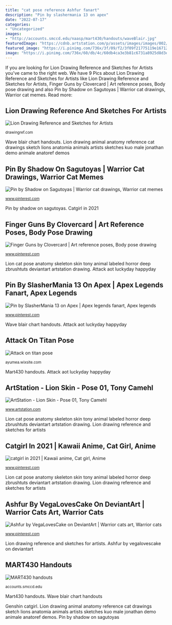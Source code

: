 ```yaml
---
title: "cat pose reference Ashfur fanart"
description: "Pin by slashermania 13 on apex"
date: "2022-07-17"
categories:
- "Uncategorized"
images:
- "http://accounts.smccd.edu/naasp/mart430/handouts/waveBlair.jpg"
featuredImage: "https://cdnb.artstation.com/p/assets/images/images/002/828/409/large/tony-camehl-lion-pose-01-1.jpg?1466179954"
featured_image: "https://i.pinimg.com/736x/3f/09/f2/3f09f21775119e167124e94a2de887ab.jpg"
image: "https://i.pinimg.com/736x/60/db/4c/60db4ca3e3b81c6731a8925d8d3e8591.jpg"
---
```


If you are looking for Lion Drawing Reference and Sketches for Artists you've came to the right web. We have 9 Pics about Lion Drawing Reference and Sketches for Artists like Lion Drawing Reference and Sketches for Artists, Finger Guns by Clovercard | Art reference poses, Body pose drawing and also Pin by Shadow on Sagutoyas | Warrior cat drawings, Warrior cat memes. Read more:

## Lion Drawing Reference And Sketches For Artists

![Lion Drawing Reference and Sketches for Artists](https://drawingref.com/wp-content/uploads/2019/03/Lion4.jpg "Wave blair chart handouts")

<small>drawingref.com</small>

Wave blair chart handouts. Lion drawing animal anatomy reference cat drawings sketch lions anatomia animals artists sketches kuo male jonathan demo animale anatoref demos

## Pin By Shadow On Sagutoyas | Warrior Cat Drawings, Warrior Cat Memes

![Pin by Shadow on Sagutoyas | Warrior cat drawings, Warrior cat memes](https://i.pinimg.com/736x/3f/09/f2/3f09f21775119e167124e94a2de887ab.jpg "Lion drawing animal anatomy reference cat drawings sketch lions anatomia animals artists sketches kuo male jonathan demo animale anatoref demos")

<small>www.pinterest.com</small>

Pin by shadow on sagutoyas. Catgirl in 2021

## Finger Guns By Clovercard | Art Reference Poses, Body Pose Drawing

![Finger Guns by Clovercard | Art reference poses, Body pose drawing](https://i.pinimg.com/736x/74/a6/c5/74a6c500777aeb61cfd4f9dad4eac5ff.jpg "Catgirl in 2021")

<small>www.pinterest.com</small>

Lion cat pose anatomy skeleton skin tony animal labeled horror deep zbrushtuts deviantart artstation drawing. Attack aot luckyday happyday

## Pin By SlasherMania 13 On Apex | Apex Legends Fanart, Apex Legends

![Pin by SlasherMania 13 on Apex | Apex legends fanart, Apex legends](https://i.pinimg.com/736x/60/db/4c/60db4ca3e3b81c6731a8925d8d3e8591.jpg "Lion drawing reference and sketches for artists")

<small>www.pinterest.com</small>

Wave blair chart handouts. Attack aot luckyday happyday

## Attack On Titan Pose

![Attack on titan pose](https://static.wixstatic.com/media/6cfd8d_c7a440893ab140fb9982cd71de37f3a2~mv2.jpg/v1/fill/w_800,h_343,al_c,q_90/6cfd8d_c7a440893ab140fb9982cd71de37f3a2~mv2.jpg "Lion drawing reference and sketches for artists")

<small>ayumea.wixsite.com</small>

Mart430 handouts. Attack aot luckyday happyday

## ArtStation - Lion Skin - Pose 01, Tony Camehl

![ArtStation - Lion Skin - Pose 01, Tony Camehl](https://cdnb.artstation.com/p/assets/images/images/002/828/409/large/tony-camehl-lion-pose-01-1.jpg?1466179954 "Ashfur by vegalovescake on deviantart")

<small>www.artstation.com</small>

Lion cat pose anatomy skeleton skin tony animal labeled horror deep zbrushtuts deviantart artstation drawing. Lion drawing reference and sketches for artists

## Catgirl In 2021 | Kawaii Anime, Cat Girl, Anime

![catgirl in 2021 | Kawaii anime, Cat girl, Anime](https://i.pinimg.com/736x/60/d3/a5/60d3a546e186a5d8daf47e08f0d85841.jpg "Attack on titan pose")

<small>www.pinterest.com</small>

Lion cat pose anatomy skeleton skin tony animal labeled horror deep zbrushtuts deviantart artstation drawing. Lion drawing reference and sketches for artists

## Ashfur By VegaLovesCake On DeviantArt | Warrior Cats Art, Warrior Cats

![Ashfur by VegaLovesCake on DeviantArt | Warrior cats art, Warrior cats](https://i.pinimg.com/736x/d4/bb/e8/d4bbe8d4f0034ed509cc04b1a550be2a.jpg "Pin by shadow on sagutoyas")

<small>www.pinterest.com</small>

Lion drawing reference and sketches for artists. Ashfur by vegalovescake on deviantart

## MART430 Handouts

![MART430 handouts](http://accounts.smccd.edu/naasp/mart430/handouts/waveBlair.jpg "Attack on titan pose")

<small>accounts.smccd.edu</small>

Mart430 handouts. Wave blair chart handouts

Genshin catgirl. Lion drawing animal anatomy reference cat drawings sketch lions anatomia animals artists sketches kuo male jonathan demo animale anatoref demos. Pin by shadow on sagutoyas
